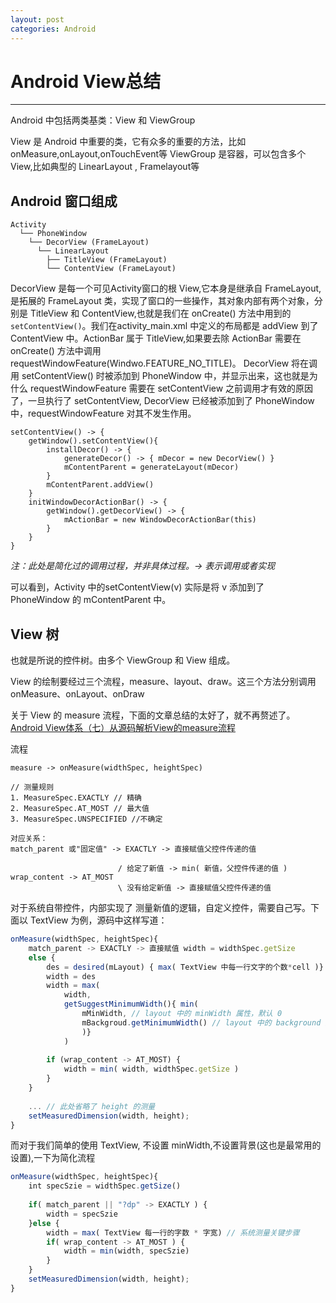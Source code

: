 ```yaml
---
layout: post
categories: Android
---
```


# Android View总结

---

Android 中包括两类基类：View 和 ViewGroup

View 是 Android 中重要的类，它有众多的重要的方法，比如 onMeasure,onLayout,onTouchEvent等
ViewGroup 是容器，可以包含多个View,比如典型的 LinearLayout , Framelayout等

## Android 窗口组成

```
Activity
  └── PhoneWindow
    └── DecorView (FrameLayout)
      └── LinearLayout
        ├── TitleView (FrameLayout)
        └── ContentView (FrameLayout)
```

DecorView 是每一个可见Activity窗口的根 View,它本身是继承自 FrameLayout,是拓展的 FrameLayout 类，实现了窗口的一些操作，其对象内部有两个对象，分别是 TitleView 和 ContentView,也就是我们在 onCreate() 方法中用到的 `setContentView()`。我们在activity_main.xml 中定义的布局都是 addView 到了 ContentView 中。ActionBar 属于 TitleView,如果要去除 ActionBar 需要在 onCreate() 方法中调用 requestWindowFeature(Windwo.FEATURE_NO_TITLE)。 DecorView 将在调用 setContentView() 时被添加到 PhoneWindow 中，并显示出来，这也就是为什么 requestWindowFeature 需要在 setContentView 之前调用才有效的原因了，一旦执行了 setContentView, DecorView 已经被添加到了 PhoneWindow 中，requestWindowFeature 对其不发生作用。

```
setContentView() -> {
    getWindow().setContentView(){
        installDecor() -> {
            generateDecor() -> { mDecor = new DecorView() }
            mContentParent = generateLayout(mDecor)
        }
        mContentParent.addView()
    }
    initWindowDecorActionBar() -> {
        getWindow().getDecorView() -> {  
            mActionBar = new WindowDecorActionBar(this)
        }
    }
}
```
*注：此处是简化过的调用过程，并非具体过程。-> 表示调用或者实现*

可以看到，Activity 中的setContentView(v) 实际是将 v 添加到了 PhoneWindow 的 mContentParent 中。

## View 树

也就是所说的控件树。由多个 ViewGroup 和 View 组成。

View 的绘制要经过三个流程，measure、layout、draw。这三个方法分别调用onMeasure、onLayout、onDraw

关于 View 的 measure 流程，下面的文章总结的太好了，就不再赘述了。
[Android View体系（七）从源码解析View的measure流程](http://mojijs.com/2016/03/215007/index.html)

流程 

```
measure -> onMeasure(widthSpec, heightSpec)  
```

```
// 测量规则
1. MeasureSpec.EXACTLY // 精确
2. MeasureSpec.AT_MOST // 最大值
3. MeasureSpec.UNSPECIFIED //不确定

对应关系：
match_parent 或"固定值" -> EXACTLY -> 直接赋值父控件传递的值

                        / 给定了新值 -> min( 新值，父控件传递的值 )
wrap_content -> AT_MOST 
                        \ 没有给定新值 -> 直接赋值父控件传递的值
```

对于系统自带控件，内部实现了 测量新值的逻辑，自定义控件，需要自己写。下面以 TextView 为例，源码中这样写道：

```js
onMeasure(widthSpec, heightSpec){
    match_parent -> EXACTLY -> 直接赋值 width = widthSpec.getSize
    else {
        des = desired(mLayout) { max( TextView 中每一行文字的个数*cell )}
        width = des
        width = max( 
            width, 
            getSuggestMinimumWidth(){ min( 
                mMinWidth, // layout 中的 minWidth 属性，默认 0
                mBackgroud.getMinimumWidth() // layout 中的 background 属性
                )}
            )
        
        if (wrap_content -> AT_MOST) {
            width = min( width, widthSpec.getSize )
        }
    }
    
    ... // 此处省略了 height 的测量
    setMeasuredDimension(width, height);
}
```

而对于我们简单的使用 TextView, 不设置 minWidth,不设置背景(这也是最常用的设置),一下为简化流程

```js
onMeasure(widthSpec, heightSpec){
    int specSzie = widthSpec.getSize()
    
    if( match_parent || "?dp" -> EXACTLY ) { 
        width = specSzie 
    }else {
        width = max( TextView 每一行的字数 * 字宽) // 系统测量关键步骤
        if( wrap_content -> AT_MOST ) {
            width = min(width, specSzie)
        }
    } 
    setMeasuredDimension(width, height);
} 
```
